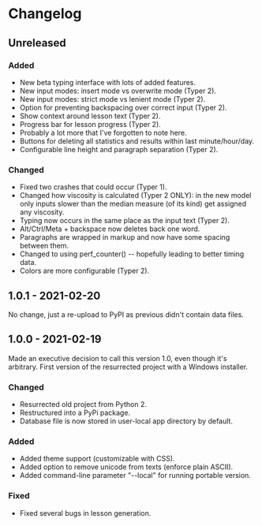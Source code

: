 # Changelog

## Unreleased

### Added
- New beta typing interface with lots of added features.
- New input modes: insert mode vs overwrite mode (Typer 2).
- New input modes: strict mode vs lenient mode (Typer 2).
- Option for preventing backspacing over correct input (Typer 2).
- Show context around lesson text (Typer 2).
- Progress bar for lesson progress (Typer 2).
- Probably a lot more that I've forgotten to note here.
- Buttons for deleting all statistics and results within last minute/hour/day.
- Configurable line height and paragraph separation (Typer 2).

### Changed
- Fixed two crashes that could occur (Typer 1).
- Changed how viscosity is calculated (Typer 2 ONLY): in the new model only
  inputs slower than the median measure (of its kind) get assigned any
  viscosity.
- Typing now occurs in the same place as the input text (Typer 2).
- Alt/Ctrl/Meta + backspace now deletes back one word.
- Paragraphs are wrapped in markup and now have some spacing between
  them.
- Changed to using perf_counter() -- hopefully leading to better timing data.
- Colors are more configurable (Typer 2).

## 1.0.1 - 2021-02-20

No change, just a re-upload to PyPI as previous didn't contain data
files.

## 1.0.0 - 2021-02-19

Made an executive decision to call this version 1.0, even though it's
arbitrary. First version of the resurrected project with a Windows
installer.

### Changed
- Resurrected old project from Python 2.
- Restructured into a PyPi package.
- Database file is now stored in user-local app directory by default.

### Added
- Added theme support (customizable with CSS).
- Added option to remove unicode from texts (enforce plain ASCII).
- Added command-line parameter "--local" for running portable version.

### Fixed
- Fixed several bugs in lesson generation.
